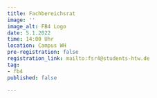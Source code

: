 ```yaml
---
title: Fachbereichsrat
image: ''
image_alt: FB4 Logo
date: 5.1.2022
time: 14:00 Uhr
location: Campus WH
pre-registration: false
registration_link: mailto:fsr4@students-htw.de
tag:
- fb4
published: false

---
```

